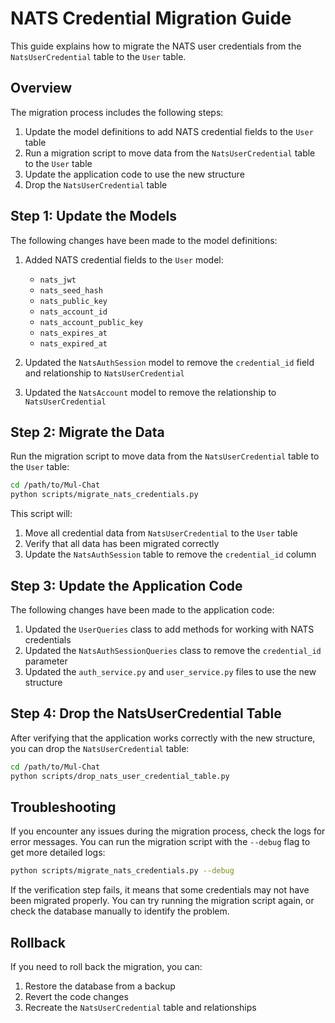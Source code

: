 # NATS Credential Migration Guide

This guide explains how to migrate the NATS user credentials from the `NatsUserCredential` table to the `User` table.

## Overview

The migration process includes the following steps:

1. Update the model definitions to add NATS credential fields to the `User` table
2. Run a migration script to move data from the `NatsUserCredential` table to the `User` table
3. Update the application code to use the new structure
4. Drop the `NatsUserCredential` table

## Step 1: Update the Models

The following changes have been made to the model definitions:

1. Added NATS credential fields to the `User` model:
   - `nats_jwt`
   - `nats_seed_hash`
   - `nats_public_key`
   - `nats_account_id`
   - `nats_account_public_key`
   - `nats_expires_at`
   - `nats_expired_at`

2. Updated the `NatsAuthSession` model to remove the `credential_id` field and relationship to `NatsUserCredential`

3. Updated the `NatsAccount` model to remove the relationship to `NatsUserCredential`

## Step 2: Migrate the Data

Run the migration script to move data from the `NatsUserCredential` table to the `User` table:

```bash
cd /path/to/Mul-Chat
python scripts/migrate_nats_credentials.py
```

This script will:
1. Move all credential data from `NatsUserCredential` to the `User` table
2. Verify that all data has been migrated correctly
3. Update the `NatsAuthSession` table to remove the `credential_id` column

## Step 3: Update the Application Code

The following changes have been made to the application code:

1. Updated the `UserQueries` class to add methods for working with NATS credentials
2. Updated the `NatsAuthSessionQueries` class to remove the `credential_id` parameter
3. Updated the `auth_service.py` and `user_service.py` files to use the new structure

## Step 4: Drop the NatsUserCredential Table

After verifying that the application works correctly with the new structure, you can drop the `NatsUserCredential` table:

```bash
cd /path/to/Mul-Chat
python scripts/drop_nats_user_credential_table.py
```

## Troubleshooting

If you encounter any issues during the migration process, check the logs for error messages. You can run the migration script with the `--debug` flag to get more detailed logs:

```bash
python scripts/migrate_nats_credentials.py --debug
```

If the verification step fails, it means that some credentials may not have been migrated properly. You can try running the migration script again, or check the database manually to identify the problem.

## Rollback

If you need to roll back the migration, you can:

1. Restore the database from a backup
2. Revert the code changes
3. Recreate the `NatsUserCredential` table and relationships
